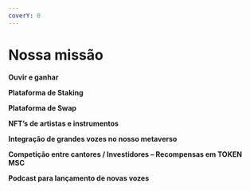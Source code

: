 ```yaml
---
coverY: 0
---
```


# Nossa missão

**Ouvir e ganhar**

**Plataforma de Staking**

**Plataforma de Swap**

**NFT’s de artistas e instrumentos**

**Integração de grandes vozes no nosso metaverso**

**Competição entre cantores / Investidores – Recompensas em TOKEN MSC**

**Podcast para lançamento de novas vozes**
